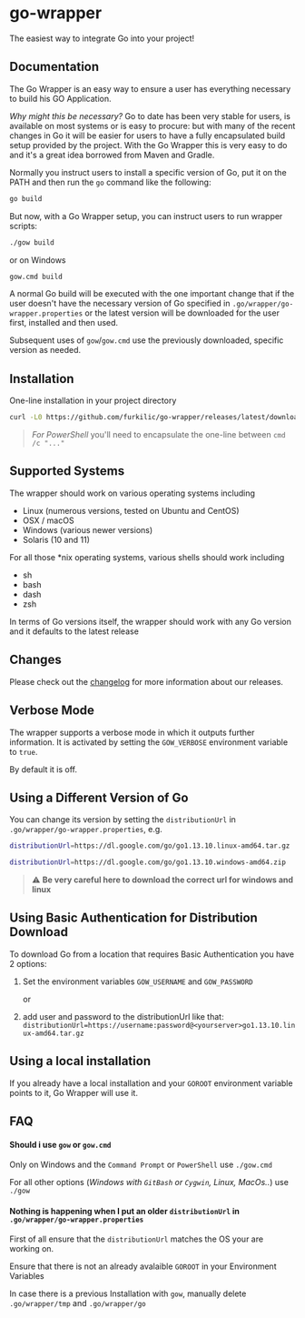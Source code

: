 # go-wrapper
The easiest way to integrate Go into your project!


## Documentation

The Go Wrapper is an easy way to ensure a user has
everything necessary to build his GO Application.

_Why might this be necessary?_ Go to date has been very stable for users, is
available on most systems or is easy to procure: but with many of the recent
changes in Go it will be easier for users to have a fully encapsulated build
setup provided by the project. With the Go Wrapper this is very easy to do
and it's a great idea borrowed from Maven and Gradle.

Normally you instruct users to install a specific version of Go, put
it on the PATH and then run the `go` command like the following:

```bash
go build 
```

But now, with a Go Wrapper setup, you can instruct users to run wrapper
scripts:

```bash
./gow build
```

or on Windows

```bash
gow.cmd build
```

A normal Go build will be executed with the one important change that if the
user doesn't have the necessary version of Go specified in
`.go/wrapper/go-wrapper.properties` or the latest version will be downloaded for the user
first, installed and then used.

Subsequent uses of `gow`/`gow.cmd` use the previously downloaded, specific
version as needed.

## Installation

One-line installation in your project directory

```bash
curl -L0 https://github.com/furkilic/go-wrapper/releases/latest/download/go-wrapper.tar.gz | tar -xvz -f -
```
> _For PowerShell_ you'll need to encapsulate the one-line between `cmd /c "..."` 

## Supported Systems

The wrapper should work on various operating systems including

* Linux (numerous versions, tested on Ubuntu and CentOS)
* OSX / macOS
* Windows (various newer versions)
* Solaris (10 and 11)

For all those *nix operating systems, various shells should work including

* sh
* bash
* dash
* zsh

In terms of Go versions itself, the wrapper should work with any Go
version and it defaults to the latest release


## Changes

Please check out the [changelog](./CHANGELOG.md) for more information about our
releases.

## Verbose Mode

The wrapper supports a verbose mode in which it outputs further information. It
is activated by setting the `GOW_VERBOSE` environment variable to `true`.

By default it is off.

## Using a Different Version of Go

You can change its version by setting the `distributionUrl` in
`.go/wrapper/go-wrapper.properties`, e.g.

```bash
distributionUrl=https://dl.google.com/go/go1.13.10.linux-amd64.tar.gz
```
```bash
distributionUrl=https://dl.google.com/go/go1.13.10.windows-amd64.zip
```
> :warning: **Be very careful here to download the correct url for windows and linux** 

## Using Basic Authentication for Distribution Download

To download Go from a location that requires Basic Authentication you have 2
options:

1. Set the environment variables `GOW_USERNAME` and `GOW_PASSWORD`

    or

2. add user and password to the distributionUrl like that:
`distributionUrl=https://username:password@<yourserver>go1.13.10.linux-amd64.tar.gz`


## Using a local installation

If you already have a local installation and your `GOROOT` environment variable points 
to it, Go Wrapper will use it.

## FAQ

#### Should i use `gow` or `gow.cmd`

Only on Windows and the `Command Prompt` or `PowerShell` use `./gow.cmd`

For all other options (_Windows with `GitBash` or `Cygwin`, Linux, MacOs.._) use `./gow`

#### Nothing is happening when I put an older `distributionUrl` in `.go/wrapper/go-wrapper.properties`

First of all ensure that  the `distributionUrl` matches the OS your are working on.

Ensure that there is not an already avalaible `GOROOT` in your Environment Variables

In case there is a previous Installation with `gow`, manually delete `.go/wrapper/tmp` and `.go/wrapper/go`